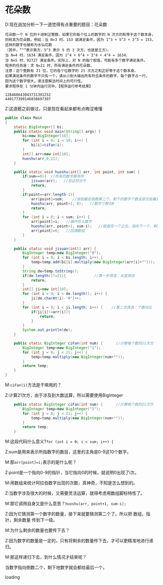 # 花朵数   

D:现在追加分析一下一道觉得有点重要的题目：花朵数

```
花朵数一个 N 位的十进制正整数，如果它的每个位上的数字的 N 次方的和等于这个数本身，则称其为花朵数。例如：当 N=3 时，153 就满足条件，因为 1^3 + 5^3 + 3^3 = 153，这样的数字也被称为水仙花数
（其中，“^”表示乘方，5^3 表示 5 的 3 次方，也就是立方）。
当 N=4 时，1634 满足条件，因为 1^4 + 6^4 + 3^4 + 4^4 = 1634。
当 N=5 时，92727 满足条件。实际上，对 N 的每个取值，可能有多个数字满足条件。
程序的任务是：求 N=21 时，所有满足条件的花朵数。
注意：这个整数有 21 位，它的各个位数字的 21 次方之和正好等于这个数本身。
如果满足条件的数字不只有一个，请从小到大输出所有符合条件的数字，每个数字占一行。
因为这个数字很大，请注意解法时间上的可行性。
要求程序在 1 分钟内运行完毕。【程序运行参考结果】

128468643043731391252
449177399146038697307
```

Z:这道题之前做过，只是现在看起来都有点晦涩难懂

```java
public class Main
{
	static BigInteger[] bi;
	public static void main(String[] args) {
		bi=new BigInteger[10];
		for (int i = 0; i < 10; i++) {
			bi[i]=ciFan(i);
		}
		int[] arr=new int[10];
		huoshu(arr,0,21);
	}

 	public static void huoshu(int[] arr, int point, int sum) {
		if(sum==0){  //所有的数字都用完
			jisuan(arr);   //验证符合不
			return;
		}
		if(point==arr.length-1){
			arr[point]=sum;    //指到最后倒数第二个，剩下的数字个数全部交给最后一个
			huoshu(arr, point+1, 0);   //数字个数归0
			return;
		}
		for (int i = 0; i < sum; i++) {
			arr[point]=i;   //循环存入数字
			huoshu(arr, point+1, sum-i);   //赋值完一个之后，指向下一个，剩余的数字个数
			arr[point]=0;   //回溯数组
		}
	}

	public static void jisuan(int[] arr) {
		BigInteger temp=new BigInteger("0");
		for (int i = 0; i < bi.length; i++) {
			temp=temp.add(bi[i].multiply(new BigInteger(arr[i]+"")));   //（将算出21次方的数字*出现次数）*全部=原数
		}
		String de=temp.toString();
		if(de.length()!=21){             //第一步筛选：长度筛选
			return;
		}
		int[] ji=new int[10];
		for (int i = 0; i < de.length(); i++) {
			ji[de.charAt(i)-'0']++;
		}
		for (int i = 0; i < ji.length; i++) {    //第二次筛选：个数对比
			if(ji[i]!=arr[i]){
				return;
			}
		}
		System.out.println(de);
	}

	public static BigInteger ciFan(int num) {      //计算每个数的21次方
		BigInteger temp=new BigInteger("1");
		for (int j = 0; j < 21; j++) {
			temp=temp.multiply(new BigInteger(num+""));
		}
		return temp;
	}
}
```

M:``ciFan(i)``方法是干嘛用的？

Z:计算21次方，由于涉及到大数运算，所以需要使用BigInteger

```java
	public static BigInteger ciFan(int num) {      //计算每个数的21次方
		BigInteger temp=new BigInteger("1");
		for (int j = 0; j < 21; j++) {
			temp=temp.multiply(new BigInteger(num+""));
		}
		return temp;
	}
```

M:这段代码什么意义?``for (int i = 0; i < sum; i++) {``   

Z:sum是用来表示所指数字的数目，这里的主角是0-9这10个数字。

M:那``arr[point]=i;``表示的是什么呢？

Z:point是一个指向0-9的指针，当它指向0的时候，就说明0出现了i次。

M:用数组来统计阿拉伯数字出现的次数，真神奇，不知是怎么想到的。

Z:当数字涉及很大的时候，又需要灵活运算，就得考虑用数组脚标特性了。

M:那它调用自身又是什么意思？``huoshu(arr, point+1, sum-i);``   

Z:因为它猜测第一个数字的数量，接下来就要猜测第二个了。所以把 数组，指针，剩余数量 传到下一级。

M:为什么剩余的数量也要传下去？

Z:因为数字的数量是一定的，只有将剩余的数量传下去，才可以更精准地进行递归。

M:那这样递归下去，到什么情况才结束呢？

当数字指向倒数二个，剩下地数字就会都给最后一个。

loading